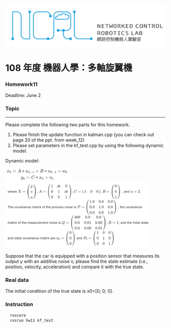 ![image](https://github.com/2020-Robotics-Aerial-Robots/Homework/blob/main/hw6/Figures/LOGO%20%E4%B8%AD%E8%8B%B1%E6%96%87%E6%A9%AB.png)
# 108 年度 機器人學：多軸旋翼機 

### Homework11
Deadline: June 2

### Topic
---
Please complete the following two parts for this homework.

1. Please finish the update function in kalman.cpp (you can check out page 20 of the ppt. from week_12)
2. Please set parameters in the kf_test.cpp by using the following dynamic model.

Dynamic model:

<img src= "https://github.com/2020-Robotics-Aerial-Robots/Homework/blob/main/hw11/photo/1.png" width="40%" height="20%">	
	
<img src= "https://github.com/2020-Robotics-Aerial-Robots/Homework/blob/main/hw11/photo/11.png" width="90%" height="20%">


Suppose that the car is equipped with a position sensor that measures its output y with an additive noise v, please find the state estimate (i.e., position, velocity, acceleration) and compare it with the true state.

### Real data
The initial condition of the true state is x0=[0; 0; 0].

### Instruction
```
  roscore
  rosrun hw11 kf_test
```

